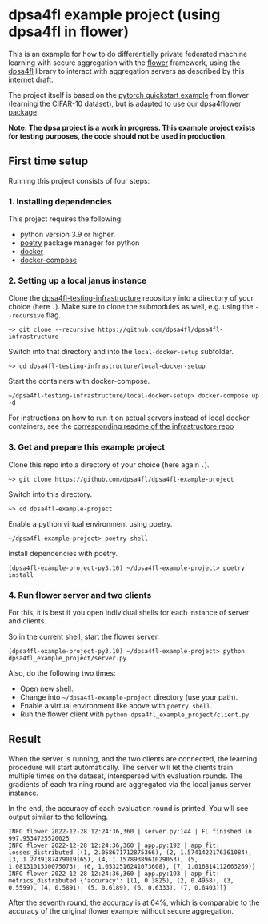 
# dpsa4fl example project (using dpsa4fl in flower)

This is an example for how to do differentially private federated machine learning with secure aggregation
with the [flower](https://flower.dev/) framework, using the [dpsa4fl](https://github.com/dpsa4fl/dpsa4fl)
library to interact with aggregation servers as described by this [internet draft](https://github.com/ietf-wg-ppm/draft-ietf-ppm-dap).

The project itself is based on the [pytorch quickstart example](https://github.com/adap/flower/tree/main/examples/quickstart_pytorch)
from flower (learning the CIFAR-10 dataset), but is adapted to use our [dpsa4flower package](https://github.com/dpsa4fl/dpsa4flower).

**Note: The dpsa project is a work in progress. This example project exists for testing purposes, the code should not be used in production.**

## First time setup
Running this project consists of four steps:

### 1. Installing dependencies
This project requires the following:
- python version 3.9 or higher.
- [poetry](https://python-poetry.org/) package manager for python
- [docker](https://www.docker.com/)
- [docker-compose](https://docs.docker.com/compose/)

### 2. Setting up a local janus instance

Clone the [dpsa4fl-testing-infrastructure](https://github.com/dpsa4fl/dpsa4fl-infrastructure)
repository into a directory of your choice (here `.`). Make sure to clone the submodules as well, e.g. using the `--recursive` flag.
```fish
~> git clone --recursive https://github.com/dpsa4fl/dpsa4fl-infrastructure
```
Switch into that directory and into the `local-docker-setup` subfolder.
```fish
~> cd dpsa4fl-testing-infrastructure/local-docker-setup
```
Start the containers with docker-compose.
```fish
~/dpsa4fl-testing-infrastructure/local-docker-setup> docker-compose up -d
```
For instructions on how to run it on actual servers instead of local docker containers, see the [corresponding readme of the infrastructore repo](https://github.com/dpsa4fl/dpsa4fl-infrastructure/tree/main/deployment-setup)

### 3. Get and prepare this example project

Clone this repo into a directory of your choice (here again `.`).
```fish
~> git clone https://github.com/dpsa4fl/dpsa4fl-example-project
```
Switch into this directory.
```fish
~> cd dpsa4fl-example-project
```
Enable a python virtual environment using poetry.
```fish
~/dpsa4fl-example-project> poetry shell
```
Install dependencies with poetry.
```fish
(dpsa4fl-example-project-py3.10) ~/dpsa4fl-example-project> poetry install
```

### 4. Run flower server and two clients
For this, it is best if you open individual shells for each instance of server and clients.

So in the current shell, start the flower server.
```fish
(dpsa4fl-example-project-py3.10) ~/dpsa4fl-example-project> python dpsa4fl_example_project/server.py
```

Also, do the following two times:
 - Open new shell.
 - Change into `~/dpsa4fl-example-project` directory (use your path).
 - Enable a virtual environment like above with `poetry shell`.
 - Run the flower client with `python dpsa4fl_example_project/client.py`.
 
## Result
When the server is running, and the two clients are connected, the learning procedure will start automatically.
The server will let the clients train multiple times on the dataset, interspersed with evaluation rounds. The
gradients of each training round are aggregated via the local janus server instance.

In the end, the accuracy of each evaluation round is printed. You will see output similar to the following.
```
INFO flower 2022-12-28 12:24:36,360 | server.py:144 | FL finished in 997.9534725520025
INFO flower 2022-12-28 12:24:36,360 | app.py:192 | app_fit: losses_distributed [(1, 2.058671712875366), (2, 1.5741422176361084), (3, 1.2739187479019165), (4, 1.1578938961029053), (5, 1.0813101530075073), (6, 1.0532516241073608), (7, 1.016814112663269)]
INFO flower 2022-12-28 12:24:36,360 | app.py:193 | app_fit: metrics_distributed {'accuracy': [(1, 0.3825), (2, 0.4958), (3, 0.5599), (4, 0.5891), (5, 0.6189), (6, 0.6333), (7, 0.6403)]}
```
After the seventh round, the accuracy is at 64%, which is comparable to the accuracy of the original flower example without secure aggregation.

